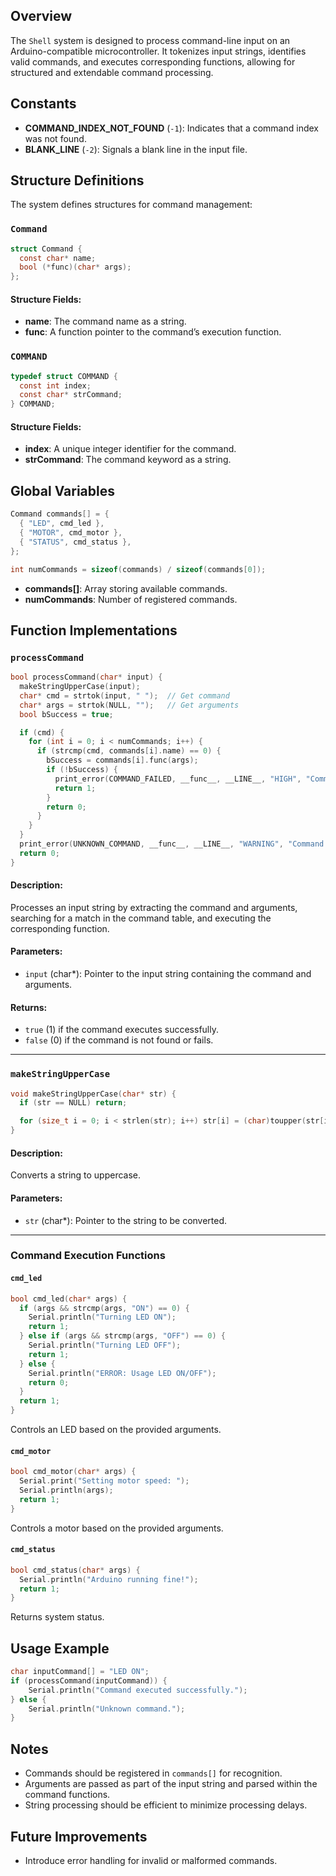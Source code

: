 ## Overview

The `Shell` system is designed to process command-line input on an Arduino-compatible microcontroller. It tokenizes input strings, identifies valid commands, and executes corresponding functions, allowing for structured and extendable command processing.

## Constants
- **COMMAND_INDEX_NOT_FOUND** (`-1`): Indicates that a command index was not found.
- **BLANK_LINE** (`-2`): Signals a blank line in the input file.
## Structure Definitions
The system defines structures for command management:
### `Command`

```c
struct Command {
  const char* name;
  bool (*func)(char* args);
};
```

#### Structure Fields:
- **name**: The command name as a string.
- **func**: A function pointer to the command’s execution function.
### `COMMAND`

```c
typedef struct COMMAND {
  const int index;
  const char* strCommand;
} COMMAND;
```

#### Structure Fields:
- **index**: A unique integer identifier for the command.
- **strCommand**: The command keyword as a string.

## Global Variables

```c
Command commands[] = {
  { "LED", cmd_led },
  { "MOTOR", cmd_motor },
  { "STATUS", cmd_status },
};

int numCommands = sizeof(commands) / sizeof(commands[0]);
```
- **commands[]**: Array storing available commands.
- **numCommands**: Number of registered commands.

## Function Implementations

### `processCommand`

```c
bool processCommand(char* input) {
  makeStringUpperCase(input);
  char* cmd = strtok(input, " ");  // Get command
  char* args = strtok(NULL, "");   // Get arguments
  bool bSuccess = true;

  if (cmd) {
    for (int i = 0; i < numCommands; i++) {
      if (strcmp(cmd, commands[i].name) == 0) {
        bSuccess = commands[i].func(args);
        if (!bSuccess) {
          print_error(COMMAND_FAILED, __func__, __LINE__, "HIGH", "Command: %s had failed its execution", cmd);
          return 1;
        }
        return 0;
      }
    }
  }
  print_error(UNKNOWN_COMMAND, __func__, __LINE__, "WARNING", "Command: %s is unknown to the shell", cmd);
  return 0;
}
```
#### Description:
Processes an input string by extracting the command and arguments, searching for a match in the command table, and executing the corresponding function.
#### Parameters:
- `input` (char*): Pointer to the input string containing the command and arguments.
#### Returns:
- `true` (1) if the command executes successfully.
- `false` (0) if the command is not found or fails.

---
### `makeStringUpperCase`

```c
void makeStringUpperCase(char* str) {
  if (str == NULL) return;

  for (size_t i = 0; i < strlen(str); i++) str[i] = (char)toupper(str[i]);
}
```
#### Description:
Converts a string to uppercase.
#### Parameters:
- `str` (char*): Pointer to the string to be converted.
---
### Command Execution Functions

#### `cmd_led`

```c
bool cmd_led(char* args) {
  if (args && strcmp(args, "ON") == 0) {
    Serial.println("Turning LED ON");
    return 1;
  } else if (args && strcmp(args, "OFF") == 0) {
    Serial.println("Turning LED OFF");
    return 1;
  } else {
    Serial.println("ERROR: Usage LED ON/OFF");
    return 0;
  }
  return 1;
}
```

Controls an LED based on the provided arguments.

#### `cmd_motor`

```c
bool cmd_motor(char* args) {
  Serial.print("Setting motor speed: ");
  Serial.println(args);
  return 1;
}
```

Controls a motor based on the provided arguments.

#### `cmd_status`

```c
bool cmd_status(char* args) {
  Serial.println("Arduino running fine!");
  return 1;
}
```

Returns system status.
## Usage Example

```c
char inputCommand[] = "LED ON";
if (processCommand(inputCommand)) {
    Serial.println("Command executed successfully.");
} else {
    Serial.println("Unknown command.");
}
```

## Notes

- Commands should be registered in `commands[]` for recognition.
- Arguments are passed as part of the input string and parsed within the command functions.
- String processing should be efficient to minimize processing delays.
    

## Future Improvements
- Introduce error handling for invalid or malformed commands.